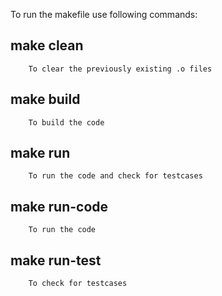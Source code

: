 To run the makefile use following commands:

## make clean 
        To clear the previously existing .o files
## make build 
        To build the code
## make run 
        To run the code and check for testcases
        
 ## make run-code
        To run the code 
        
 ## make run-test
        To check for testcases     
        
